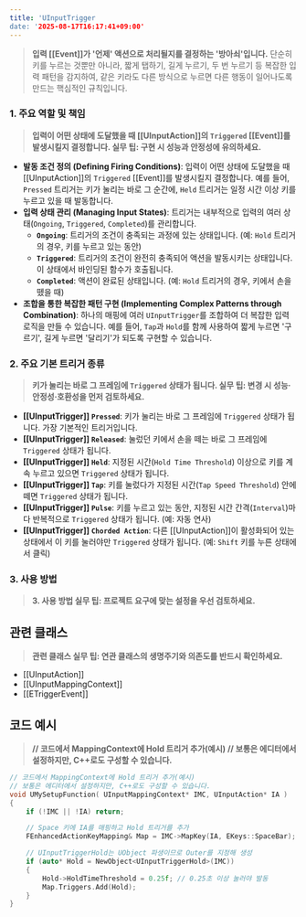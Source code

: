 ```yaml
---
title: 'UInputTrigger
date: '2025-08-17T16:17:41+09:00'
---
```




> **입력 [[Event]]가 '언제' 액션으로 처리될지를 결정하는 '방아쇠'입니다.** 단순히 키를 누르는 것뿐만 아니라, 짧게 탭하기, 길게 누르기, 두 번 누르기 등 복잡한 입력 패턴을 감지하여, 같은 키라도 다른 방식으로 누르면 다른 행동이 일어나도록 만드는 핵심적인 규칙입니다.

### **1. 주요 역할 및 책임**
> **입력이 어떤 상태에 도달했을 때 [[UInputAction]]의 `Triggered` [[Event]]를 발생시킬지 결정합니다. 실무 팁: 구현 시 성능과 안정성에 유의하세요.**
* **발동 조건 정의 (Defining Firing Conditions)**:
	입력이 어떤 상태에 도달했을 때 [[UInputAction]]의 `Triggered` [[Event]]를 발생시킬지 결정합니다. 예를 들어, `Pressed` 트리거는 키가 눌리는 바로 그 순간에, `Held` 트리거는 일정 시간 이상 키를 누르고 있을 때 발동합니다.
* **입력 상태 관리 (Managing Input States)**:
	트리거는 내부적으로 입력의 여러 상태(`Ongoing`, `Triggered`, `Completed`)를 관리합니다.
    * **`Ongoing`**:
    	트리거의 조건이 충족되는 과정에 있는 상태입니다. (예: `Hold` 트리거의 경우, 키를 누르고 있는 동안)
    * **`Triggered`**:
    	트리거의 조건이 완전히 충족되어 액션을 발동시키는 상태입니다. 이 상태에서 바인딩된 함수가 호출됩니다.
    * **`Completed`**:
    	액션이 완료된 상태입니다. (예: `Hold` 트리거의 경우, 키에서 손을 뗐을 때)
* **조합을 통한 복잡한 패턴 구현 (Implementing Complex Patterns through Combination)**:
	하나의 매핑에 여러 `UInputTrigger`를 조합하여 더 복잡한 입력 로직을 만들 수 있습니다. 예를 들어, `Tap`과 `Hold`를 함께 사용하여 짧게 누르면 '구르기', 길게 누르면 '달리기'가 되도록 구현할 수 있습니다.

### **2. 주요 기본 트리거 종류**
> **키가 눌리는 바로 그 프레임에 `Triggered` 상태가 됩니다. 실무 팁: 변경 시 성능·안정성·호환성을 먼저 검토하세요.**
* **[[UInputTrigger]] `Pressed`**:
	키가 눌리는 바로 그 프레임에 `Triggered` 상태가 됩니다. 가장 기본적인 트리거입니다.
* **[[UInputTrigger]] `Released`**:
	눌렀던 키에서 손을 떼는 바로 그 프레임에 `Triggered` 상태가 됩니다.
* **[[UInputTrigger]] `Held`**:
	지정된 시간(`Hold Time Threshold`) 이상으로 키를 계속 누르고 있으면 `Triggered` 상태가 됩니다.
* **[[UInputTrigger]] `Tap`**:
	키를 눌렀다가 지정된 시간(`Tap Speed Threshold`) 안에 떼면 `Triggered` 상태가 됩니다.
* **[[UInputTrigger]] `Pulse`**:
	키를 누르고 있는 동안, 지정된 시간 간격(`Interval`)마다 반복적으로 `Triggered` 상태가 됩니다. (예: 자동 연사)
* **[[UInputTrigger]] `Chorded Action`**:
	다른 [[UInputAction]]이 활성화되어 있는 상태에서 이 키를 눌러야만 `Triggered` 상태가 됩니다. (예: `Shift` 키를 누른 상태에서 클릭)

### **3. 사용 방법**
> **3. 사용 방법 실무 팁: 프로젝트 요구에 맞는 설정을 우선 검토하세요.**

## 관련 클래스
> **관련 클래스 실무 팁: 연관 클래스의 생명주기와 의존도를 반드시 확인하세요.**
* [[UInputAction]]
* [[UInputMappingContext]]
* [[ETriggerEvent]]

## 코드 예시
> **// 코드에서 MappingContext에 Hold 트리거 추가(예시) // 보통은 에디터에서 설정하지만, C++로도 구성할 수 있습니다.**
```cpp
// 코드에서 MappingContext에 Hold 트리거 추가(예시)
// 보통은 에디터에서 설정하지만, C++로도 구성할 수 있습니다.
void UMySetupFunction( UInputMappingContext* IMC, UInputAction* IA )
{
    if (!IMC || !IA) return;

    // Space 키에 IA를 매핑하고 Hold 트리거를 추가
    FEnhancedActionKeyMapping& Map = IMC->MapKey(IA, EKeys::SpaceBar);

    // UInputTriggerHold는 UObject 파생이므로 Outer를 지정해 생성
    if (auto* Hold = NewObject<UInputTriggerHold>(IMC))
    {
        Hold->HoldTimeThreshold = 0.25f; // 0.25초 이상 눌러야 발동
        Map.Triggers.Add(Hold);
    }
}
```
